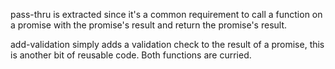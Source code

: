 pass-thru is extracted since it's a common requirement to call a function on a promise with the promise's result and
return the promise's result.

add-validation simply adds a validation check to the result of a promise, this is another bit of reusable code.
Both functions are curried.
